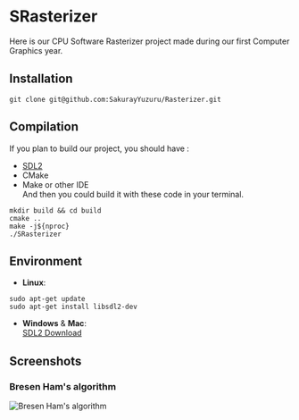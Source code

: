 # SRasterizer
Here is our CPU Software Rasterizer project made during our first Computer Graphics year.

## Installation
```shell
git clone git@github.com:SakurayYuzuru/Rasterizer.git
```

## Compilation
If you plan to build our project, you should have :
- [SDL2](#Environment)
- CMake
- Make or other IDE  
And then you could build it with these code in your terminal.
```shell
mkdir build && cd build
cmake ..
make -j${nproc}
./SRasterizer
```

## Environment
- **Linux**:  
```shell
sudo apt-get update
sudo apt-get install libsdl2-dev
```
- **Windows** & **Mac**:  
[SDL2 Download](https://github.com/libsdl-org/SDL/releases/tag/release-3.2.4)

## Screenshots
### Bresen Ham's algorithm
![Bresen Ham's algorithm](Screenshots/bresenham.png)
